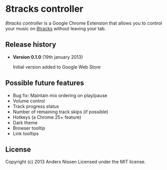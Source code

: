 # 8tracks controller

_8tracks controller_ is a Google Chrome Extension that allows you to control your music on [8tracks](http://8tracks.com) without leaving your tab.

## Release history
* **Version 0.1.0** (19th january 2013)

  Initial version added to Google Web Store

## Possible future features
* Bug fix: Maintain mix ordering on play/pause
* Volume control
* Track progress status
* Number of remaining track skips (if possible)
* Hotkeys (a Chrome 25+ feature)
* Dark theme
* Browser tooltip
* Link tooltips

## License
Copyright (c) 2013 Anders Nissen
Licensed under the MIT license.